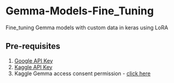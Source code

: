 # Gemma-Models-Fine_Tuning
Fine_tuning Gemma models with custom data in keras using LoRA

## Pre-requisites

1. [Google API Key](https://ai.google.dev/gemini-api/docs/api-key)
2. [Kaggle API Key](https://www.kaggle.com/settings?inquiry-id=inq_BaEQjafv3Rfk3cDM6ALEXWAw5WBV&reference-id=12618144&subject=12618144&status=completed&fields%5Bcurrent-selfie%5D%5Btype%5D=selfie&fields%5Bcurrent-selfie%5D%5Bvalue%5D%5Bid%5D=self_rPEV6xHngGN2jp24ZigDzq7Qk9EA&fields%5Bcurrent-selfie%5D%5Bvalue%5D%5Btype%5D=Selfie%3A%3AProfileAndCenter)
3. Kaggle Gemma access consent permission - [click here](https://www.kaggle.com/models/google/gemma?postConsentAction=explore)

